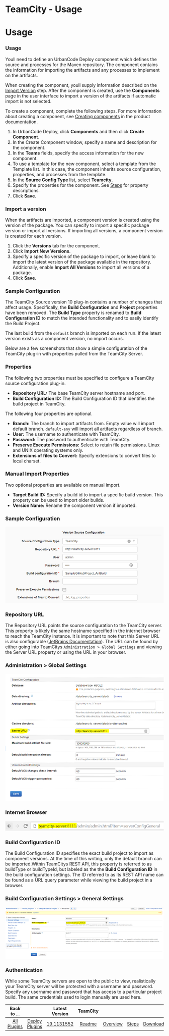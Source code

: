 
TeamCity - Usage
================

# Usage


### Usage




Youll need to define an UrbanCode Deploy component which defines the source and processes for the Maven repository. The component contains the information for importing the artifacts and any processes to implement on the artifacts.

When creating the component, youll supply information described on the [Import Version](#steps) step. After the component is created, use the **Components** page in the user interface to import a version of the artifacts if automatic import is not selected.

To create a component, complete the following steps. For more information about creating a component, see [Creating components](http://www-01.ibm.com/support/knowledgecenter/SS4GSP_7.0.2/com.ibm.udeploy.doc/topics/comp_create.html "Creating components") in the product documentation.

1. In UrbanCode Deploy, click **Components** and then click **Create Component**.
2. In the Create Component window, specify a name and description for the component.
3. In the **Teams** fields, specify the access information for the new component.
4. To use a template for the new component, select a template from the Template list. In this case, the component inherits source configuration, properties, and processes from the template.
5. In the **Source Config Type** list, select **Teamcity**.
6. Specify the properties for the component. See [Steps](#steps) for property descriptions.
7. Click **Save**.

### Import a version

When the artifacts are imported, a component version is created using the version of the package. You can specify to import a specific package version or import all versions. If importing all versions, a component version is created for each version.

1. Click the **Versions** tab for the component.
2. Click **Import New Versions**.
3. Specify a specific version of the package to import, or leave blank to import the latest version of the package available in the repository. Additionally, enable **Import All Versions** to import all versions of a package.
4. Click **Save**.

### Sample Configuration




The TeamCity Source version 10 plug-in contains a number of changes that affect usage. Specifically, the **Build Configuration** and **Project** properties have been removed. The **Build Type** property is renamed to **Build Configuration ID** to match the intended functionality and to easily identify the Build Project.

The last build from the `default` branch is imported on each run. If the latest version exists as a component version, no import occurs.

Below are a few screenshots that show a simple configuration of the TeamCity plug-in with properties pulled from the TeamCity Server.

### Properties


The following two properties must be specified to configure a TeamCity source configuration plug-in.

* **Repository URL:** The base TeamCity server hostname and port.
* **Build Configuration ID:** The Build Configuration ID that identifies the build project in TeamCity.

The following four properties are optional.

* **Branch:** The branch to import artifacts from. Empty value will import default branch. `default-any` will import all artifacts regardless of branch.
* **User:** The username to authenticate with TeamCity.
* **Password:** The password to authenticate with TeamCity.
* **Preserve Execute Permissions:** Select to retain file permissions. Linux and UNIX operating systems only.
* **Extensions of files to Convert:** Specify extensions to convert files to local charset.

### Manual Import Properties


Two optional properties are available on manual import.

* **Target Build ID:** Specify a build id to import a specific build version. This property can be used to import older builds.
* **Version Name:** Rename the component version if imported.

### Sample Configuration

[![](media/sample-config.png)](media/sample-config.png)


### Repository URL


The Repository URL points the source configuration to the TeamCity server. This property is likely the same hostname specified in the internet browser to reach the TeamCity instance. It is important to note that this Server URL is also configurable ([JetBrains Documentation](https://confluence.jetbrains.com/display/TCD10/Configuring+Server+URL)). The URL can be found by either going into TeamCitys `Administration > Global Settings` and viewing the Server URL property or using the URL in your browser.


### Administration > Global Settings

[![](media/globalsettings.png)](media/globalsettings.png)

### Internet Browser

[![](media/browserurl.png)](media/browserurl.png)

### Build Configuration ID


The Build Configuration ID specifies the exact build project to import as component versions. At the time of this writing, only the default branch can be imported.Within TeamCitys REST API, this property is referred to as buildType or buildTypeId, but labeled as the the **Build Configuration ID** in the build configuration settings. The ID referred to as its REST API name can be found as a URL query parameter while viewing the build project in a browser.


### Build Configuration Settings > General Settings

[![](media/buildconfigurationid.png)](media/buildconfigurationid.png)

### Authentication

While some TeamCity servers are open to the public to view, realistically your TeamCity server will be protected with a username and password. Specify any username and password that has access to a particular project build. The same credentials used to login manually are used here.


|Back to ...||Latest Version|TeamCity ||||
| :---: | :---: | :---: | :---: | :---: | :---: | :---: |
|[All Plugins](../../index.md)|[Deploy Plugins](../README.md)|[19.1131552](https://raw.githubusercontent.com/UrbanCode/IBM-UCD-PLUGINS/main/files/TeamCitySourceConfig/ucd-TeamCitySourceConfig-19.1131552.zip)|[Readme](README.md)|[Overview](overview.md)|[Steps](steps.md)|[Downloads](downloads.md)|
